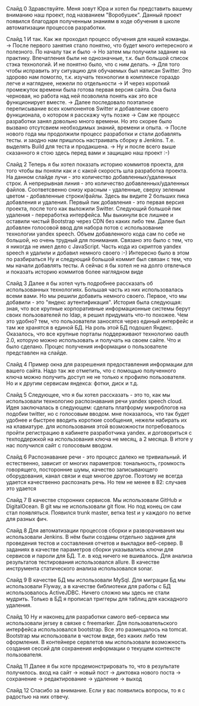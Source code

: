 Слайд 0
Здравствуйте. Меня зовут Юра и хотел бы представить вашему вниманию наш проект, под названием "Воробушек".
Данный проект появился благодаря полученным знаниям в ходе обучения в школе автоматизации процессов разработки. 

Слайд 1
И так. Как же проходил процесс обучения для нашей команды.
-> После первого занятия стало понятно, что будет много интересного и полезного. По началу так и было
-> Но затем мы получили задание на практику. Впечатления были не однозначные, т.к. был большой список стэка технологий. И не понятно было, что с ним делать.
-> Для того чтобы исправить эту ситуацию для обучаемых был написан Switter. Это здорово нам помогло, т.к. изучать технологии в комплексе гораздо легче и нагляднее, нежели по отдельности
-> И через короткий промежуток времени была готова первая версия сайта. Она была черновая, но работа над ней позволила понять как это все функционирует вместе. 
-> Далее последовало поэтапное переписывание всех компонентов Switter и добавление своего функционала, о котором я расскажу чуть позже
-> Сам же процесс разработки занял довольно много времени. Но это скорее было вызвано отсутсвием необходимых знаний, времени и опыта.
-> После нового года мы продолжили процесс разработки и стали добавлять тесты. и заодно нам пришлось настраивать сборку в Jenkins. Т.е. выделять Build для теста и продакшена.
-> Ну и после всего выше сказанного я стою здесь перед вами и защищаю наш проект :-)

Слайд 2
Теперь я бы хотел показать историю коммитов проекта, для того чтобы вы поняли как и с какой скорость шла разработка проекта.
На данном слайде лучи - это количество добавленных/удаленных строк. А непрерывная линия - это количество добавленных/удаленных файлов. Соответсвенно снизу красным - удаленные, сверху зеленым цветом - добавленные строки/файлы.
Здесь вы видите 2 больших пика добавления и удаления. 
Первый пик добавления - это первая версия проекта, после того как выложили Switter.
Следующий большой пик удаления - переработка интерфейса. Мы выкинули все лишнее и оставили чистый Bootstrap через CDN без каких либо тем.
Далее был добавлен голосовой ввод для набора потов с использование технологии yandex speech. Объем добавленного кода сам по себе не большой, но очень трудный для понимания. Связано это было с тем, что я никогда не имел дело с JavaScript. 
Часть кода из скриптов yandex speech я удалили и добавил немного своего :-) Интересно было в этом по разбираться
Ну и следующий большой коммит был связан с тем, что мы начали добавлять тесты.
А сейчас я бы хотел не на долго отвлечься и показать историю коммитов более наглядном виде

Слайд 3
Далее я бы хотел чуть подробнее рассказать об использованных технологиях. Большая часть из них использовалась всеми вами. Но мы решили добавить немного своего.
Первое, что мы добавили - это "яндекс аутентификация". История была следующая: зная, что все крупные корпоративные информационные системы берут своих пользователей по ldap, я решил придумать что-то похожее. Чем это удобно? тем, что пользователи заносятся через единый интерфейс и там же хранятся в единой БД. На роль этой БД подошел Яндекс. Оказалось, что все крупные порталы поддерживают технологию oauth 2.0, которую можно использовать и получать на своем сайте. Что и было сделано.
Процес получения информации о пользователе представлен на слайде. 

Слайд 4
Пример окна для разрешения предоставления информации для вашего сайта. Надо так же отметить, что с помощью полученного ключа можно получить доступ не не только к профилю пользователя. Но и к другим сервисам яндекса: фотки, диск и т.д.

Слайд 5
Следующее, что я бы хотел рассказать - это то, как мы использовали технологию распознавания речи yandex speech cloud. Идея заключалась в следующем: сделать платформу микроблогов на подобии twitter, но с голосовым вводом. мне показалось, что так будет удобнее и быстрее вводить короткие сообщения, нежели набирать их на клавиатуре. для использования этой возможности потребовалось пройти регистрацию в кабинете разработчика yandex. и договориться с техподдержкой на использования ключа не месяц, а 2 месяца. В итоге у нас получился сайт с голосовым вводом.

Слайд 6
Распознавание речи - это процесс далеко не тривиальный. И естественно, зависит от многих параметров: тональность, громкость говорящего, посторонние шумы, качество записывающего оборудования, канал связи и еще многое другое. Поэтому не всегда удается качественно распознать речь. Но тем не менее в 82: случаев это удается

Слайд 7
В качестве сторонних сервисов. Мы использовали GitHub и DigitalOcean. В git мы не использовали git flow. Но под конец он сам стал появляться. Появился trunk master, ветка test и у каждого по ветке для разных фич. 

Слайд 8
Для автоматизации процессов сборки и разворачивания мы использовали Jenkins. В нём были созданы отдельно задания для проведения тестов и составления отчетов и выкладки веб-сервер. В заданиях в качестве параметров сборки указывались ключи для сервисов и пароли для БД. Т.е. в код ничего не вшивалось. Для анализа результатов тестирования использовался allure. В качестве инструмента статического анализа использовался sonar. 

Слайд 9
В качестве БД мы использовали MySql. Для миграции Бд мы использовали Flyway, а в качестве библиотеки для работы с БД использовалось ActiveJDBC. Ничего сложно мы здесь не стали мудрить. Только в БД я прописал триггеры для таблиц для каскадного удаления.

Слайд 10
Ну и наконец для разработки самого веб-сервиса мы использовали jersey в связке с freemarker. Для пользовательского интерфейса использовался bootstrap. Все это размещалось на tomcat. Bootstrap мы использовали в чистом виде, без каких либо тем оформления. В контейнере сервлетов мы использовали возможность создания сессий для сохранения информации о текущем контексте пользователя.

Слайд 11
Далее я бы хоте продемонстрировать то, что в результате получилось.
вход на сайт -> новый пост ->  диктовка нового поста -> сохранение ->  редактирование ->  удаление ->  выход

Слайд 12
Спасибо за внимание. Если у вас появились вопросы, то я с радостью на них отвечу.
